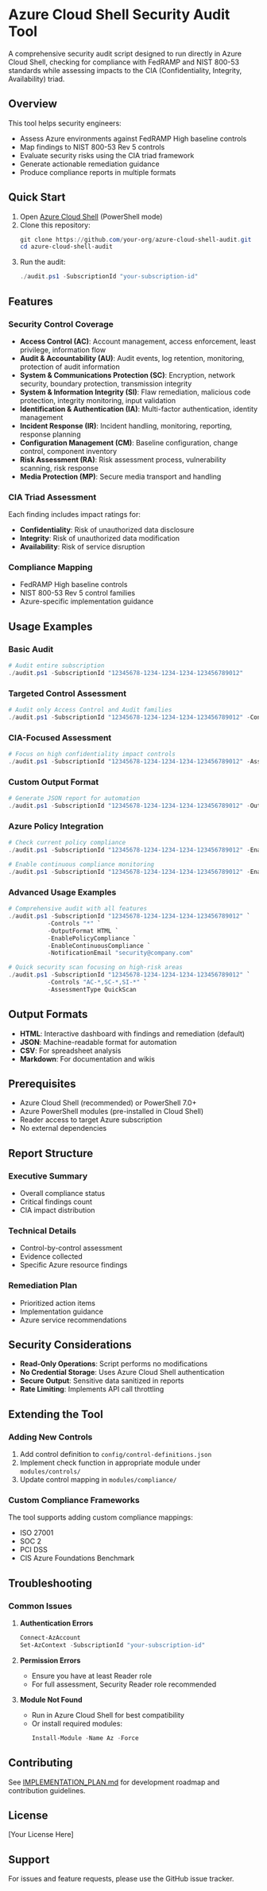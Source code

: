 # Azure Cloud Shell Security Audit Tool

A comprehensive security audit script designed to run directly in Azure Cloud Shell, checking for compliance with FedRAMP and NIST 800-53 standards while assessing impacts to the CIA (Confidentiality, Integrity, Availability) triad.

## Overview

This tool helps security engineers:
- Assess Azure environments against FedRAMP High baseline controls
- Map findings to NIST 800-53 Rev 5 controls
- Evaluate security risks using the CIA triad framework
- Generate actionable remediation guidance
- Produce compliance reports in multiple formats

## Quick Start

1. Open [Azure Cloud Shell](https://shell.azure.com) (PowerShell mode)
2. Clone this repository:
   ```powershell
   git clone https://github.com/your-org/azure-cloud-shell-audit.git
   cd azure-cloud-shell-audit
   ```
3. Run the audit:
   ```powershell
   ./audit.ps1 -SubscriptionId "your-subscription-id"
   ```

## Features

### Security Control Coverage
- **Access Control (AC)**: Account management, access enforcement, least privilege, information flow
- **Audit & Accountability (AU)**: Audit events, log retention, monitoring, protection of audit information
- **System & Communications Protection (SC)**: Encryption, network security, boundary protection, transmission integrity
- **System & Information Integrity (SI)**: Flaw remediation, malicious code protection, integrity monitoring, input validation
- **Identification & Authentication (IA)**: Multi-factor authentication, identity management
- **Incident Response (IR)**: Incident handling, monitoring, reporting, response planning
- **Configuration Management (CM)**: Baseline configuration, change control, component inventory
- **Risk Assessment (RA)**: Risk assessment process, vulnerability scanning, risk response
- **Media Protection (MP)**: Secure media transport and handling

### CIA Triad Assessment
Each finding includes impact ratings for:
- **Confidentiality**: Risk of unauthorized data disclosure
- **Integrity**: Risk of unauthorized data modification
- **Availability**: Risk of service disruption

### Compliance Mapping
- FedRAMP High baseline controls
- NIST 800-53 Rev 5 control families
- Azure-specific implementation guidance

## Usage Examples

### Basic Audit
```powershell
# Audit entire subscription
./audit.ps1 -SubscriptionId "12345678-1234-1234-1234-123456789012"
```

### Targeted Control Assessment
```powershell
# Audit only Access Control and Audit families
./audit.ps1 -SubscriptionId "12345678-1234-1234-1234-123456789012" -Controls "AC-*,AU-*"
```

### CIA-Focused Assessment
```powershell
# Focus on high confidentiality impact controls
./audit.ps1 -SubscriptionId "12345678-1234-1234-1234-123456789012" -AssessmentType CIA
```

### Custom Output Format
```powershell
# Generate JSON report for automation
./audit.ps1 -SubscriptionId "12345678-1234-1234-1234-123456789012" -OutputFormat JSON
```

### Azure Policy Integration
```powershell
# Check current policy compliance
./audit.ps1 -SubscriptionId "12345678-1234-1234-1234-123456789012" -EnablePolicyCompliance

# Enable continuous compliance monitoring
./audit.ps1 -SubscriptionId "12345678-1234-1234-1234-123456789012" -EnableContinuousCompliance -NotificationEmail "security@company.com"
```

### Advanced Usage Examples
```powershell
# Comprehensive audit with all features
./audit.ps1 -SubscriptionId "12345678-1234-1234-1234-123456789012" `
           -Controls "*" `
           -OutputFormat HTML `
           -EnablePolicyCompliance `
           -EnableContinuousCompliance `
           -NotificationEmail "security@company.com"

# Quick security scan focusing on high-risk areas
./audit.ps1 -SubscriptionId "12345678-1234-1234-1234-123456789012" `
           -Controls "AC-*,SC-*,SI-*" `
           -AssessmentType QuickScan
```

## Output Formats

- **HTML**: Interactive dashboard with findings and remediation (default)
- **JSON**: Machine-readable format for automation
- **CSV**: For spreadsheet analysis
- **Markdown**: For documentation and wikis

## Prerequisites

- Azure Cloud Shell (recommended) or PowerShell 7.0+
- Azure PowerShell modules (pre-installed in Cloud Shell)
- Reader access to target Azure subscription
- No external dependencies

## Report Structure

### Executive Summary
- Overall compliance status
- Critical findings count
- CIA impact distribution

### Technical Details
- Control-by-control assessment
- Evidence collected
- Specific Azure resource findings

### Remediation Plan
- Prioritized action items
- Implementation guidance
- Azure service recommendations

## Security Considerations

- **Read-Only Operations**: Script performs no modifications
- **No Credential Storage**: Uses Azure Cloud Shell authentication
- **Secure Output**: Sensitive data sanitized in reports
- **Rate Limiting**: Implements API call throttling

## Extending the Tool

### Adding New Controls
1. Add control definition to `config/control-definitions.json`
2. Implement check function in appropriate module under `modules/controls/`
3. Update control mapping in `modules/compliance/`

### Custom Compliance Frameworks
The tool supports adding custom compliance mappings:
- ISO 27001
- SOC 2
- PCI DSS
- CIS Azure Foundations Benchmark

## Troubleshooting

### Common Issues

1. **Authentication Errors**
   ```powershell
   Connect-AzAccount
   Set-AzContext -SubscriptionId "your-subscription-id"
   ```

2. **Permission Errors**
   - Ensure you have at least Reader role
   - For full assessment, Security Reader role recommended

3. **Module Not Found**
   - Run in Azure Cloud Shell for best compatibility
   - Or install required modules:
     ```powershell
     Install-Module -Name Az -Force
     ```

## Contributing

See [IMPLEMENTATION_PLAN.md](IMPLEMENTATION_PLAN.md) for development roadmap and contribution guidelines.

## License

[Your License Here]

## Support

For issues and feature requests, please use the GitHub issue tracker.